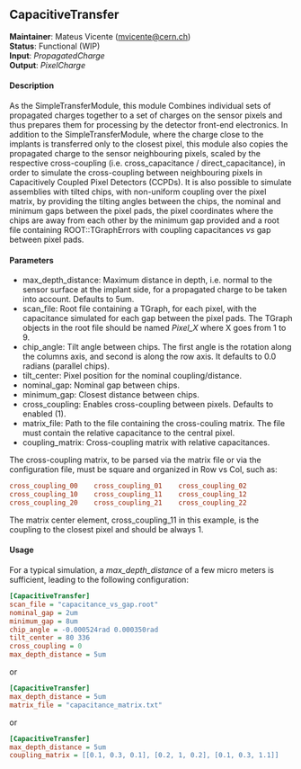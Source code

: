 ## CapacitiveTransfer
**Maintainer**: Mateus Vicente (mvicente@cern.ch)  
**Status**: Functional (WIP)  
**Input**: *PropagatedCharge*  
**Output**: *PixelCharge*  

#### Description
As the SimpleTransferModule, this module Combines individual sets of propagated charges together to a set of charges on the sensor pixels and thus prepares them for processing by the detector front-end electronics. In addition to the SimpleTransferModule, where the charge close to the implants is transferred only to the closest pixel, this module also copies the propagated charge to the sensor neighbouring pixels, scaled by the respective cross-coupling (i.e. cross_capacitance / direct_capacitance), in order to simulate the cross-coupling between neighbouring pixels in Capacitively Coupled Pixel Detectors (CCPDs). 
It is also possible to simulate assemblies with tilted chips, with non-uniform coupling over the pixel matrix, by providing the tilting angles between the chips, the nominal and minimum gaps between the pixel pads, the pixel coordinates where the chips are away from each other by the minimum gap provided and a root file containing ROOT::TGraphErrors with coupling capacitances *vs* gap between pixel pads.

#### Parameters
* max_depth_distance: Maximum distance in depth, i.e. normal to the sensor surface at the implant side, for a propagated charge to be taken into account. Defaults to 5um.
* scan_file: Root file containing a TGraph, for each pixel, with the capacitance simulated for each gap between the pixel pads. The TGraph objects in the root file should be named *Pixel_X* where X goes from 1 to 9.
* chip_angle: Tilt angle between chips. The first angle is the rotation along the columns axis,  and second is along the row axis. It defaults to 0.0 radians (parallel chips). 
* tilt_center: Pixel position for the nominal coupling/distance.
* nominal_gap: Nominal gap between chips.
* minimum_gap: Closest distance between chips.
* cross_coupling: Enables cross-coupling between pixels. Defaults to enabled (1).
* matrix_file: Path to the file containing the cross-couling matrix. The file must contain the relative capacitance to the central pixel.
* coupling_matrix: Cross-coupling matrix with relative capacitances.

The cross-coupling matrix, to be parsed via the matrix file or via the configuration file, must be square and organized in Row vs Col, such as:
 ```ini
 cross_coupling_00    cross_coupling_01    cross_coupling_02
 cross_coupling_10    cross_coupling_11    cross_coupling_12
 cross_coupling_20    cross_coupling_21    cross_coupling_22
 ```
The matrix center element, cross_coupling_11 in this example, is the coupling to the closest pixel and should be always 1.

#### Usage
 For a typical simulation, a *max_depth_distance* of a few micro meters is sufficient, leading to the following configuration:

 ```ini
 [CapacitiveTransfer]
 scan_file = "capacitance_vs_gap.root"
 nominal_gap = 2um
 minimum_gap = 8um
 chip_angle = -0.000524rad 0.000350rad
 tilt_center = 80 336
 cross_coupling = 0
 max_depth_distance = 5um

 ```
 or 
 ```ini
 [CapacitiveTransfer]
 max_depth_distance = 5um
 matrix_file = "capacitance_matrix.txt"
 ```

 or
 ```ini
 [CapacitiveTransfer]
 max_depth_distance = 5um
 coupling_matrix = [[0.1, 0.3, 0.1], [0.2, 1, 0.2], [0.1, 0.3, 1.1]]
 ```
